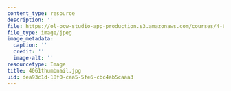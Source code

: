 ```yaml
---
content_type: resource
description: ''
file: https://ol-ocw-studio-app-production.s3.amazonaws.com/courses/4-614-religious-architecture-and-islamic-cultures-fall-2002/dea93c1d18f0cea55fe6cbc4ab5caaa3_4061thumbnail.jpg
file_type: image/jpeg
image_metadata:
  caption: ''
  credit: ''
  image-alt: ''
resourcetype: Image
title: 4061thumbnail.jpg
uid: dea93c1d-18f0-cea5-5fe6-cbc4ab5caaa3
---
```

